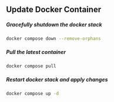 ## Update Docker Container

##### Gracefully shutdown the docker stack
```bash
docker compose down --remove-orphans
```

##### Pull the latest container
```bash
docker compose pull
```

##### Restart docker stack and apply changes
```bash
docker compose up -d
```

